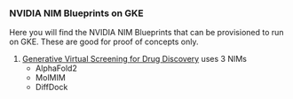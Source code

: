 ### NVIDIA NIM Blueprints on GKE

Here you will find the NVIDIA NIM Blueprints that can be provisioned to run on GKE. These are good for proof of concepts only.

1. [Generative Virtual Screening for Drug Discovery](./drugdiscovery/README.md) uses 3 NIMs
   - AlphaFold2
   - MolMIM
   - DiffDock
